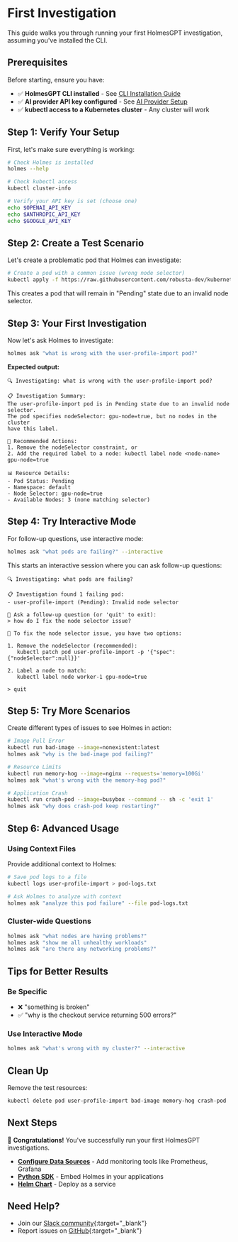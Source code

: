 # First Investigation

This guide walks you through running your first HolmesGPT investigation, assuming you've installed the CLI.

## Prerequisites

Before starting, ensure you have:

- ✅ **HolmesGPT CLI installed** - See [CLI Installation Guide](cli-installation.md)
- ✅ **AI provider API key configured** - See [AI Provider Setup](../ai-providers/index.md)
- ✅ **kubectl access to a Kubernetes cluster** - Any cluster will work

## Step 1: Verify Your Setup

First, let's make sure everything is working:

```bash
# Check Holmes is installed
holmes --help

# Check kubectl access
kubectl cluster-info

# Verify your API key is set (choose one)
echo $OPENAI_API_KEY
echo $ANTHROPIC_API_KEY
echo $GOOGLE_API_KEY
```

## Step 2: Create a Test Scenario

Let's create a problematic pod that Holmes can investigate:

```bash
# Create a pod with a common issue (wrong node selector)
kubectl apply -f https://raw.githubusercontent.com/robusta-dev/kubernetes-demos/main/pending_pods/pending_pod_node_selector.yaml
```

This creates a pod that will remain in "Pending" state due to an invalid node selector.

## Step 3: Your First Investigation

Now let's ask Holmes to investigate:

```bash
holmes ask "what is wrong with the user-profile-import pod?"
```

**Expected output:**
```
🔍 Investigating: what is wrong with the user-profile-import pod?

📋 Investigation Summary:
The user-profile-import pod is in Pending state due to an invalid node selector.
The pod specifies nodeSelector: gpu-node=true, but no nodes in the cluster
have this label.

🔧 Recommended Actions:
1. Remove the nodeSelector constraint, or
2. Add the required label to a node: kubectl label node <node-name> gpu-node=true

📊 Resource Details:
- Pod Status: Pending
- Namespace: default
- Node Selector: gpu-node=true
- Available Nodes: 3 (none matching selector)
```

## Step 4: Try Interactive Mode

For follow-up questions, use interactive mode:

```bash
holmes ask "what pods are failing?" --interactive
```

This starts an interactive session where you can ask follow-up questions:

```
🔍 Investigating: what pods are failing?

📋 Investigation found 1 failing pod:
- user-profile-import (Pending): Invalid node selector

💬 Ask a follow-up question (or 'quit' to exit):
> how do I fix the node selector issue?

🔧 To fix the node selector issue, you have two options:

1. Remove the nodeSelector (recommended):
   kubectl patch pod user-profile-import -p '{"spec":{"nodeSelector":null}}'

2. Label a node to match:
   kubectl label node worker-1 gpu-node=true

> quit
```

## Step 5: Try More Scenarios

Create different types of issues to see Holmes in action:

```bash
# Image Pull Error
kubectl run bad-image --image=nonexistent:latest
holmes ask "why is the bad-image pod failing?"

# Resource Limits
kubectl run memory-hog --image=nginx --requests='memory=100Gi'
holmes ask "what's wrong with the memory-hog pod?"

# Application Crash
kubectl run crash-pod --image=busybox --command -- sh -c 'exit 1'
holmes ask "why does crash-pod keep restarting?"
```

## Step 6: Advanced Usage

### Using Context Files

Provide additional context to Holmes:

```bash
# Save pod logs to a file
kubectl logs user-profile-import > pod-logs.txt

# Ask Holmes to analyze with context
holmes ask "analyze this pod failure" --file pod-logs.txt
```

### Cluster-wide Questions

```bash
holmes ask "what nodes are having problems?"
holmes ask "show me all unhealthy workloads"
holmes ask "are there any networking problems?"
```

## Tips for Better Results

### Be Specific
- ❌ "something is broken"
- ✅ "why is the checkout service returning 500 errors?"

### Use Interactive Mode
```bash
holmes ask "what's wrong with my cluster?" --interactive
```

## Clean Up

Remove the test resources:

```bash
kubectl delete pod user-profile-import bad-image memory-hog crash-pod
```

## Next Steps

🎉 **Congratulations!** You've successfully run your first HolmesGPT investigations.

- **[Configure Data Sources](../data-sources/index.md)** - Add monitoring tools like Prometheus, Grafana
- **[Python SDK](python-installation.md)** - Embed Holmes in your applications
- **[Helm Chart](kubernetes-installation.md)** - Deploy as a service

## Need Help?

- Join our [Slack community](https://robustacommunity.slack.com){:target="_blank"}
- Report issues on [GitHub](https://github.com/robusta-dev/holmesgpt/issues){:target="_blank"}
